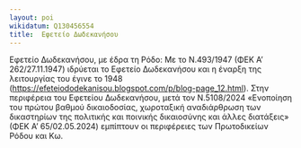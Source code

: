 ```yaml
---
layout: poi
wikidatum: Q130456554
title:  Εφετείο Δωδεκανήσου
---
```


Εφετείο Δωδεκανήσου, με έδρα τη Ρόδο:  Με το Ν.493/1947 (ΦΕΚ Α’ 262/27.11.1947) ιδρύεται το Εφετείο Δωδεκανήσου και η έναρξη της λειτουργίας του έγινε το 1948  (https://efeteiododekanisou.blogspot.com/p/blog-page_12.html). Στην περιφέρεια του Εφετείου Δωδεκανήσου, μετά τον Ν.5108/2024 «Ενοποίηση του πρώτου βαθμού δικαιοδοσίας, χωροταξική αναδιάρθρωση των δικαστηρίων της πολιτικής και ποινικής δικαιοσύνης και άλλες διατάξεις» (ΦΕΚ Α’ 65/02.05.2024) εμπίπτουν οι περιφέρειες των Πρωτοδικείων Ρόδου και Κω.  
